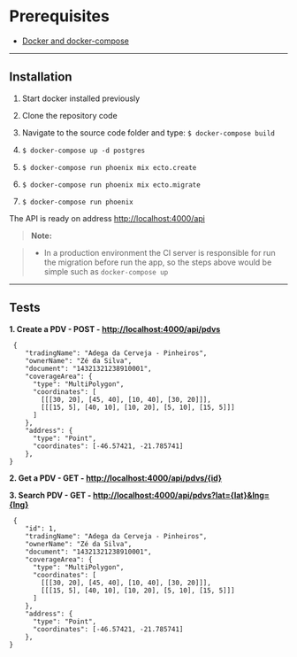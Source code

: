 Prerequisites
===================

 - [Docker and docker-compose](https://docs.docker.com/engine/installation)

----------

Installation
-------------
 1. Start docker installed previously

 2. Clone the repository code
 3. Navigate to the source code folder and type: `$ docker-compose build`
 4. `$ docker-compose up -d postgres`
 5. `$ docker-compose run phoenix mix ecto.create`
 6. `$ docker-compose run phoenix mix ecto.migrate`
 7. `$ docker-compose run phoenix`

The API is ready on address [http://localhost:4000/api](http://localhost:4000/api)

> **Note:**

> - In a production environment the CI server is responsible for run the migration before run the app, so the steps above would be simple such as `docker-compose up`

----------
Tests
-------------
**1. Create a PDV - POST - [http://localhost:4000/api/pdvs](http://localhost:4000/api/pdvs)**

	 {
        "tradingName": "Adega da Cerveja - Pinheiros",
        "ownerName": "Zé da Silva",
        "document": "14321321238910001",
        "coverageArea": { 
          "type": "MultiPolygon", 
          "coordinates": [
            [[[30, 20], [45, 40], [10, 40], [30, 20]]], 
            [[[15, 5], [40, 10], [10, 20], [5, 10], [15, 5]]]
          ]
        },
        "address": { 
          "type": "Point",
          "coordinates": [-46.57421, -21.785741]
        },
    }
  
  **2. Get a PDV - GET - [http://localhost:4000/api/pdvs/{id}](http://localhost:4000/api/pdvs)**


  **3. Search PDV - GET - [http://localhost:4000/api/pdvs?lat={lat}&lng={lng}](http://localhost:4000/api/pdvs)**

	 {
		"id": 1,
        "tradingName": "Adega da Cerveja - Pinheiros",
        "ownerName": "Zé da Silva",
        "document": "14321321238910001",
        "coverageArea": { 
          "type": "MultiPolygon", 
          "coordinates": [
            [[[30, 20], [45, 40], [10, 40], [30, 20]]], 
            [[[15, 5], [40, 10], [10, 20], [5, 10], [15, 5]]]
          ]
        },
        "address": { 
          "type": "Point",
          "coordinates": [-46.57421, -21.785741]
        },
    }
